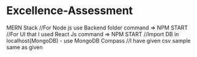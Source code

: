 # Excellence-Assessment
MERN Stack
//For Node js use Backend folder 
command => NPM START 
//For UI that I used React Js
command => NPM START 
//Import DB in localhost(MongoDB) - use MongoDB Compass
//I have given csv sample same as given 

